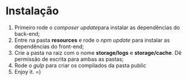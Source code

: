 # Instalação

1. Primeiro rode o *composer update*para instalar as dependências do back-end;
2. Entre na pasta __resources__ e rode o *npm update* para instalar as dependências do front-end;
3. Crie a pasta na raiz com o nome __storage/logs__ e __storage/cache__. Dê permissão de escrita para ambas as pastas;
4. Rode o *gulp* para criar os compilados da pasta public
5. Enjoy it. =)